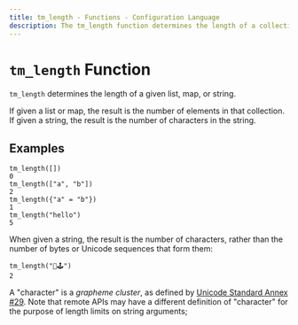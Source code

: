 ```yaml
---
title: tm_length - Functions - Configuration Language
description: The tm_length function determines the length of a collection or string.
---
```


# `tm_length` Function

`tm_length` determines the length of a given list, map, or string.

If given a list or map, the result is the number of elements in that collection.
If given a string, the result is the number of characters in the string.

## Examples

```
tm_length([])
0
tm_length(["a", "b"])
2
tm_length({"a" = "b"})
1
tm_length("hello")
5
```

When given a string, the result is the number of characters, rather than the
number of bytes or Unicode sequences that form them:

```
tm_length("👾🕹️")
2
```

A "character" is a _grapheme cluster_, as defined by
[Unicode Standard Annex #29](http://unicode.org/reports/tr29/). Note that
remote APIs may have a different definition of "character" for the purpose of
length limits on string arguments; 
